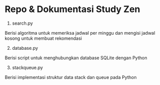 # Repo & Dokumentasi Study Zen 

1. search.py 

Berisi algoritma untuk memeriksa jadwal per minggu dan mengisi jadwal kosong
untuk membuat rekomendasi 

2. database.py

Berisi script untuk menghubungkan database SQLite dengan Python 

3. stackqueue.py

Berisi implementasi struktur data stack dan queue pada Python